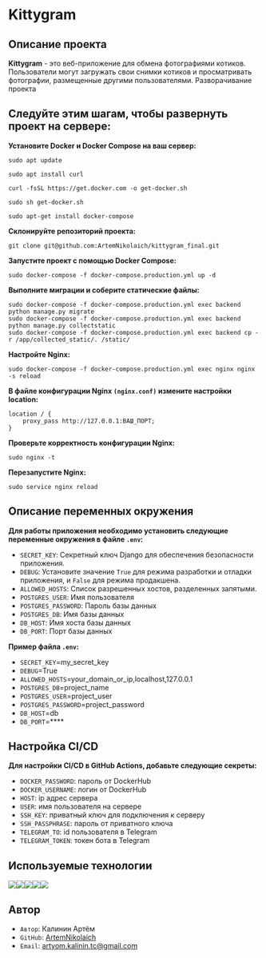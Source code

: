 # Kittygram

## Описание проекта

**Kittygram** - это веб-приложение для обмена фотографиями котиков. Пользователи могут загружать свои снимки котиков и просматривать фотографии, размещенные другими пользователями.
Разворачивание проекта
## Следуйте этим шагам, чтобы развернуть проект на сервере:

**Установите Docker и Docker Compose на ваш сервер:**
```
sudo apt update
```
```
sudo apt install curl
```
```
curl -fsSL https://get.docker.com -o get-docker.sh
```
```
sudo sh get-docker.sh
```
```
sudo apt-get install docker-compose
```
**Склонируйте репозиторий проекта:**
```
git clone git@github.com:ArtemNikolaich/kittygram_final.git
```
**Запустите проект с помощью Docker Compose:**
```
sudo docker-compose -f docker-compose.production.yml up -d
```
**Выполните миграции и соберите статические файлы:**
```
sudo docker-compose -f docker-compose.production.yml exec backend python manage.py migrate
sudo docker-compose -f docker-compose.production.yml exec backend python manage.py collectstatic
sudo docker-compose -f docker-compose.production.yml exec backend cp -r /app/collected_static/. /static/
```
**Настройте Nginx:**
```
sudo docker-compose -f docker-compose.production.yml exec nginx nginx -s reload
```
**В файле конфигурации Nginx `(nginx.conf)` измените настройки location:**
```
location / {
    proxy_pass http://127.0.0.1:ВАШ_ПОРТ;
}
```
**Проверьте корректность конфигурации Nginx:**
```
sudo nginx -t
```
**Перезапустите Nginx:**
```
sudo service nginx reload
```
## Описание переменных окружения

**Для работы приложения необходимо установить следующие переменные окружения в файле `.env`:**

- `SECRET_KEY`: Секретный ключ Django для обеспечения безопасности приложения.
- `DEBUG`: Установите значение `True` для режима разработки и отладки приложения, и `False` для режима продакшена.
- `ALLOWED_HOSTS`: Список разрешенных хостов, разделенных запятыми.
- `POSTGRES_USER`: Имя пользователя
- `POSTGRES_PASSWORD`: Пароль базы данных
- `POSTGRES_DB`: Имя базы данных
- `DB_HOST`: Имя хоста базы данных
- `DB_PORT`: Порт базы данных

**Пример файла `.env`:**

- `SECRET_KEY`=my_secret_key
- `DEBUG`=True
- `ALLOWED_HOSTS`=your_domain_or_ip,localhost,127.0.0.1
- `POSTGRES_DB`=project_name
- `POSTGRES_USER`=project_user
- `POSTGRES_PASSWORD`=project_password
- `DB_HOST`=db
- `DB_PORT`=****
## Настройка CI/CD
**Для настройки CI/CD в GitHub Actions, добавьте следующие секреты:**

- `DOCKER_PASSWORD`: пароль от DockerHub
- `DOCKER_USERNAME`: логин от DockerHub
- `HOST`: ip адрес сервера
- `USER`: имя пользователя на сервере
- `SSH_KEY`: приватный ключ для подключения к серверу
- `SSH_PASSPHRASE`: пароль от приватного ключа
- `TELEGRAM_TO`: id пользователя в Telegram
- `TELEGRAM_TOKEN`: токен бота в Telegram

## Используемые технологии

![](https://camo.githubusercontent.com/322390071e070cfd75db97f646ff9878e45f22306a90d7682e49da86402d8f54/68747470733a2f2f696d672e736869656c64732e696f2f62616467652f4e6f64654a532d3430343133373f7374796c653d666f722d7468652d6261646765266c6f676f3d4e6f64652e4a53266c6f676f436f6c6f723d383363643239)![](https://camo.githubusercontent.com/8bfae175a07d3f8b6e55e134c9ef6d6dc3307ba144fa1162c981313ec59fffc1/68747470733a2f2f696d672e736869656c64732e696f2f62616467652f446a616e676f2d3130336532653f7374796c653d666f722d7468652d6261646765266c6f676f3d446a616e676f266c6f676f436f6c6f723d7768697465)![](https://camo.githubusercontent.com/c5726bd71e0eb47e7a9c8740c94351f2229908bab71dfd23083e8205c3443def/68747470733a2f2f696d672e736869656c64732e696f2f62616467652f507974686f6e2d3330333633643f7374796c653d666f722d7468652d6261646765266c6f676f3d507974686f6e266c6f676f436f6c6f723d79656c6c6f77)![](https://camo.githubusercontent.com/dad46ec2dae95e1fffa2749d787ae49b18f7da0f271f728405ef5974a639e912/68747470733a2f2f696d672e736869656c64732e696f2f62616467652f506f7374677265732d3333363739313f7374796c653d666f722d7468652d6261646765266c6f676f3d506f737467726573716c266c6f676f436f6c6f723d7768697465)![](https://camo.githubusercontent.com/607f5f48387c389e7ea1206a02530235cbae93b1e1fd3bf374c4ae9401fce2de/68747470733a2f2f696d672e736869656c64732e696f2f62616467652f446f636b65722d3234393665643f7374796c653d666f722d7468652d6261646765266c6f676f3d646f636b6572266c6f676f436f6c6f723d7768697465)
  
## Автор

- `Автор`: Калинин Артём
- `GitHub`: [ArtemNikolaich](https://github.com/ArtemNikolaich)
- `Email`: artyom.kalinin.tc@gmail.com
